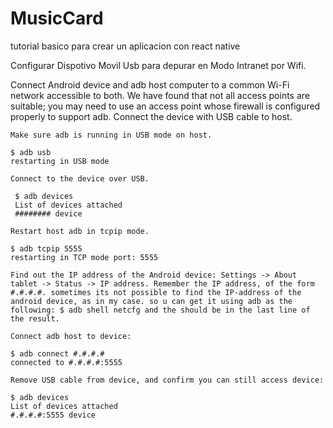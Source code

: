 # MusicCard
tutorial basico para crear un aplicacion con react native


Configurar Dispotivo Movil Usb para depurar en Modo Intranet por Wifi.

Connect Android device and adb host computer to a common Wi-Fi network accessible to both. We have found that not all access points are suitable; you may need to use an access point whose firewall is configured properly to support adb.
    Connect the device with USB cable to host.

    Make sure adb is running in USB mode on host.

    $ adb usb
    restarting in USB mode

    Connect to the device over USB.

     $ adb devices
     List of devices attached
     ######## device

    Restart host adb in tcpip mode.

    $ adb tcpip 5555
    restarting in TCP mode port: 5555

    Find out the IP address of the Android device: Settings -> About tablet -> Status -> IP address. Remember the IP address, of the form #.#.#.#. sometimes its not possible to find the IP-address of the android device, as in my case. so u can get it using adb as the following: $ adb shell netcfg and the should be in the last line of the result.

    Connect adb host to device:

    $ adb connect #.#.#.#
    connected to #.#.#.#:5555

    Remove USB cable from device, and confirm you can still access device:

    $ adb devices
    List of devices attached
    #.#.#.#:5555 device

